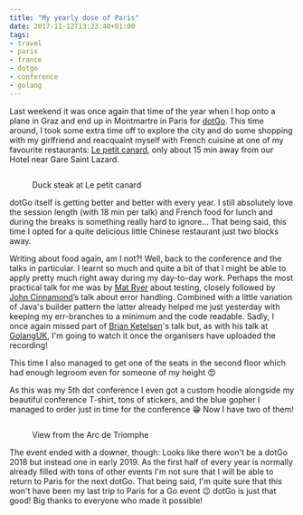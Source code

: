 ```yaml
---
title: "My yearly dose of Paris"
date: 2017-11-12T13:23:40+01:00
tags:
- travel
- paris
- france
- dotgo
- conference
- golang
---
```


Last weekend it was once again that time of the year when I hop onto a plane in
Graz and end up in Montmartre in Paris for [dotGo](https://www.dotgo.eu/). This
time around, I took some extra time off to explore the city and do some
shopping with my girlfriend and reacquaint myself with French cuisine at one of
my favourite restaurants: [Le petit
canard](http://www.resto-lepetitcanard.com/), only about 15 min away from our
Hotel near Gare Saint Lazard.

<figure><img src="/media/2017/ducksteak.jpg" alt=""><figcaption><p>Duck steak at Le petit canard</p></figcaption></figure>

dotGo itself is getting better and better with every year. I still absolutely
love the session length (with 18 min per talk) and French food for lunch and
during the breaks is something really hard to ignore... That being said, this
time I opted for a quite delicious little Chinese restaurant just two blocks
away. 

Writing about food again, am I not?! Well, back to the conference and the talks
in particular. I learnt so much and quite a bit of that I might be able to
apply pretty much right away during my day-to-day work. Perhaps the most
practical talk for me was by [Mat Ryer](http://matryer.com/) about testing,
closely followed by [John Cinnamond](https://twitter.com/jcinnamond)’s talk
about error handling. Combined with a little variation of Java's builder
pattern the latter already helped me just yesterday with keeping my
err-branches to a minimum and the code readable. Sadly, I once again missed
part of [Brian Ketelsen](https://brianketelsen.com/)'s talk but, as with his
talk at [GolangUK](https://www.golanguk.com/), I'm going to watch it once the
organisers have uploaded the recording!

This time I also managed to get one of the seats in the second floor which had
enough legroom even for someone of my height 😍

As this was my 5th dot conference I even got a custom hoodie alongside my
beautiful conference T-shirt, tons of stickers, and the blue gopher I managed
to order just in time for the conference 😁 Now I have two of them!

<figure><img src="/media/2017/paris.jpg" alt=""><figcaption><p>View from the Arc de Triomphe</p></figcaption></figure>

The event ended with a downer, though: Looks like there won't be a dotGo 2018
but instead one in early 2019. As the first half of every year is normally
already filled with tons of other events I'm not sure that I will be able to
return to Paris for the next dotGo. That being said, I'm quite sure that this
won't have been my last trip to Paris for a Go event 😉 dotGo is just that
good! Big thanks to everyone who made it possible!
